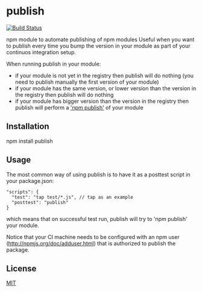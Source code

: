 # publish

[![Build Status](https://secure.travis-ci.org/cmanzana/node-publish.png)](http://travis-ci.org/cmanzana/node-publish)

npm module to automate publishing of npm modules
Useful when you want to publish every time you bump the version in your module as part of your continuos integration setup.

When running publish in your module:
- if your module is not yet in the registry then publish will do nothing (you need to publish manually the first version of your module)
- if your module has the same version, or lower version than the version in the registry then publish will do nothing
- if your module has bigger version than the version in the registry then publish will perform a ['npm publish'](http://npmjs.org/doc/publish.html) of your module

## Installation

npm install publish

## Usage

The most common way of using publish is to have it as a posttest script in your package.json:

    "scripts": {
      "test": "tap test/*.js", // tap as an example
      "posttest": "publish"
    }

which means that on successful test run, publish will try to 'npm publish' your module.

Notice that your CI machine needs to be configured with an npm user (http://npmjs.org/doc/adduser.html) that is
authorized to publish the package.

## License
[MIT](https://github.com/cmanzana/node-publish/blob/master/MIT-LICENSE)